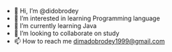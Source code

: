 - 👋 Hi, I’m @didobrodey
- 👀 I’m interested in learning Programming language
- 🌱 I’m currently learning Java
- 💞️ I’m looking to collaborate on study
- 📫 How to reach me dimadobrodey1999@gmail.com

<!---
didobrodey/didobrodey is a ✨ special ✨ repository because its `README.md` (this file) appears on your GitHub profile.
You can click the Preview link to take a look at your changes.
--->
